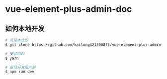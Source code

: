 # vue-element-plus-admin-doc

## 如何本地开发

```bash
# 克隆本仓库
$ git clone https://github.com/kailong321200875/vue-element-plus-admin-doc.git

# 安装依赖
$ yarn

# 启动开发服务器
$ npm run dev
```
